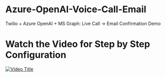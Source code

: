 # Azure-OpenAI-Voice-Call-Email
Twilio + Azure OpenAI + MS Graph: Live Call → Email Confirmation Demo

# Watch the Video for Step by Step Configuration

[![Video Title](https://img.youtube.com/vi/seXCeMRY9Mc/0.jpg)](https://www.youtube.com/watch?v=seXCeMRY9Mc)
